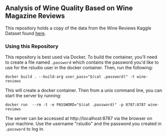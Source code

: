 ## Analysis of Wine Quality Based on Wine Magazine Reviews

This repository holds a copy of the data from the Wine Reviews Kaggle Dataset found [here](https://www.kaggle.com/datasets/zynicide/wine-reviews/data).

### Using this Repository

This repository is best used via Docker. To build the container, you'll need to create a file named `.password` which contains the password you'd like to use for the rstudio user in the docker container. Then, run the following:

```
docker build . --build-arg user_pass="$(cat .password)" -t wine-reviews
```

This will create a docker container. Then from a unix command line, you can start the server by running:

```
docker run  --rm -t -e PASSWORD="$(cat .password)" -p 8787:8787 wine-reviews
```

The server can be accessed at http://localhost:8787 via the browser on your machine. Use the username "rstudio" and the password you created in `.password` to log in. 
